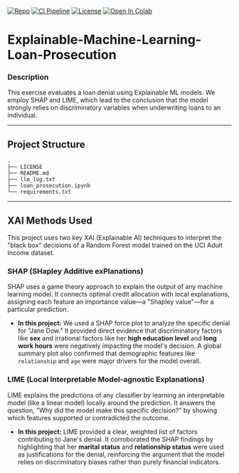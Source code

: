[![Repo](https://img.shields.io/badge/GitHub-Explainable--Machine--Learning--Loan--Prosecution-blue?logo=github)](https://github.com/U1186204/Explainable-Machine-Learning-Loan-Prosecution)
[![CI Pipeline](https://github.com/U1186204/Explainable-Machine-Learning-Loan-Prosecution/actions/workflows/ci-pipeline.yml/badge.svg)](https://github.com/U1186204/Explainable-Machine-Learning-Loan-Prosecution/actions/workflows/ci-pipeline.yml)
[![License](https://img.shields.io/github/license/U1186204/Explainable-Machine-Learning-Loan-Prosecution)](LICENSE)
[![Open In Colab](https://colab.research.google.com/assets/colab-badge.svg)](https://colab.research.google.com/github/U1186204/Explainable-Machine-Learning-Loan-Prosecution/blob/main/loan_prosecution.ipynb)

# Explainable-Machine-Learning-Loan-Prosecution

### Description
This exercise evaluates a loan denial using Explainable ML models. We employ SHAP and LIME, which lead to the conclusion that the model strongly relies on discriminatory variables when underwriting loans to an individual.

---
## Project Structure
```
.
├── LICENSE
├── README.md
├── llm_log.txt
├── loan_prosecution.ipynb
└── requirements.txt
```

---
## XAI Methods Used
This project uses two key XAI (Explainable AI) techniques to interpret the "black box" decisions of a Random Forest model trained on the UCI Adult Income dataset.

### SHAP (SHapley Additive exPlanations)
SHAP uses a game theory approach to explain the output of any machine learning model. It connects optimal credit allocation with local explanations, assigning each feature an importance value—a "Shapley value"—for a particular prediction.

* **In this project:** We used a SHAP force plot to analyze the specific denial for "Jane Dow." It provided direct evidence that discriminatory factors like **sex** and irrational factors like her **high education level** and **long work hours** were negatively impacting the model's decision. A global summary plot also confirmed that demographic features like `relationship` and `age` were major drivers for the model overall.

### LIME (Local Interpretable Model-agnostic Explanations)
LIME explains the predictions of any classifier by learning an interpretable model (like a linear model) locally around the prediction. It answers the question, "Why did the model make this specific decision?" by showing which features supported or contradicted the outcome.

* **In this project:** LIME provided a clear, weighted list of factors contributing to Jane's denial. It corroborated the SHAP findings by highlighting that her **marital status** and **relationship status** were used as justifications for the denial, reinforcing the argument that the model relies on discriminatory biases rather than purely financial indicators.
